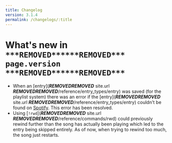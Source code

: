 ```yaml
---
title: Changelog
version: 3.1.4
permalink: /changelogs/:title
---
```


# What's new in `***REMOVED******REMOVED*** page.version ***REMOVED******REMOVED***`

- When an [entry](***REMOVED******REMOVED*** site.url ***REMOVED******REMOVED***/reference/entry_types/entry) was saved (for the playlist system) there was an error if the [entry](***REMOVED******REMOVED*** site.url ***REMOVED******REMOVED***/reference/entry_types/entry) couldn't be found on [Spotify](http://www.spotify.com). This error has been resolved.
- Using [`!rwd`](***REMOVED******REMOVED*** site.url ***REMOVED******REMOVED***/reference/commands/rwd) could previously rewind further than the song has actually been playing which led to the entry being skipped entirely. As of now, when trying to rewind too much, the song just restarts.
